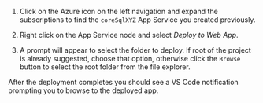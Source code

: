 1. Click on the Azure icon on the left navigation and expand the subscriptions to find the `coreSqlXYZ` App Service you created previously.

1. Right click on the App Service node and select *Deploy to Web App*.

1. A prompt will appear to select the folder to deploy.  If root of the project is already suggested, choose that option, otherwise click the `Browse` button to select the root folder from the file explorer. 

After the deployment completes you should see a VS Code notification prompting you to browse to the deployed app.